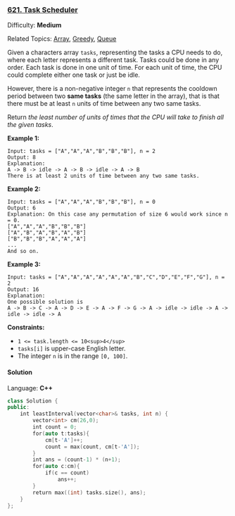 ### [621\. Task Scheduler](https://leetcode.com/problems/task-scheduler/)

Difficulty: **Medium**

Related Topics: [Array](https://leetcode.com/tag/array/), [Greedy](https://leetcode.com/tag/greedy/), [Queue](https://leetcode.com/tag/queue/)

Given a characters array `tasks`, representing the tasks a CPU needs to do, where each letter represents a different task. Tasks could be done in any order. Each task is done in one unit of time. For each unit of time, the CPU could complete either one task or just be idle.

However, there is a non-negative integer `n` that represents the cooldown period between two **same tasks** (the same letter in the array), that is that there must be at least `n` units of time between any two same tasks.

Return _the least number of units of times that the CPU will take to finish all the given tasks_.

**Example 1:**

```
Input: tasks = ["A","A","A","B","B","B"], n = 2
Output: 8
Explanation:
A -> B -> idle -> A -> B -> idle -> A -> B
There is at least 2 units of time between any two same tasks.
```

**Example 2:**

```
Input: tasks = ["A","A","A","B","B","B"], n = 0
Output: 6
Explanation: On this case any permutation of size 6 would work since n = 0.
["A","A","A","B","B","B"]
["A","B","A","B","A","B"]
["B","B","B","A","A","A"]
...
And so on.
```

**Example 3:**

```
Input: tasks = ["A","A","A","A","A","A","B","C","D","E","F","G"], n = 2
Output: 16
Explanation:
One possible solution is
A -> B -> C -> A -> D -> E -> A -> F -> G -> A -> idle -> idle -> A -> idle -> idle -> A
```

**Constraints:**

- `1 <= task.length <= 10<sup>4</sup>`
- `tasks[i]` is upper-case English letter.
- The integer `n` is in the range `[0, 100]`.

#### Solution

Language: **C++**

```c++
class Solution {
public:
    int leastInterval(vector<char>& tasks, int n) {
        vector<int> cm(26,0);
        int count = 0;
        for(auto t:tasks){
            cm[t-'A']++;
            count = max(count, cm[t-'A']);
        }
        int ans = (count-1) * (n+1);
        for(auto c:cm){
            if(c == count)
                ans++;
        }
        return max((int) tasks.size(), ans);
    }
};
```
